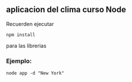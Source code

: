 ## aplicacion del clima curso Node

Recuerden ejecutar
```
npm install
```
para las librerias

### Ejemplo:
```
node app -d "New York"
```